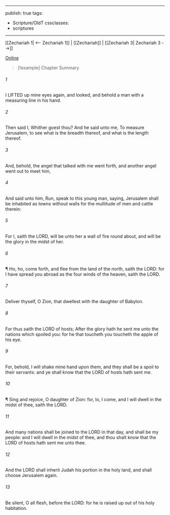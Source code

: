 

---
publish: true
tags:
  - Scripture/OldT
cssclasses:
  - scriptures
---
[[Zechariah 1| <-- Zechariah 1]] | [[Zechariah]] | [[Zechariah 3| Zechariah 3 -->]]

[Online](https://churchofjesuschrist.org/study/scriptures/ot/zech/2?lang=eng)

>[!example] Chapter Summary
>
###### 1
I LIFTED up mine eyes again, and looked, and behold a man with a measuring line in his hand.
###### 2
Then said I, Whither goest thou?  And he said unto me, To measure Jerusalem, to see what is the breadth thereof, and what is the length thereof.
###### 3
And, behold, the angel that talked with me went forth, and another angel went out to meet him,
###### 4
And said unto him, Run, speak to this young man, saying, Jerusalem shall be inhabited as towns without walls for the multitude of men and cattle therein:
###### 5
For I, saith the LORD, will be unto her a wall of fire round about, and will be the glory in the midst of her.
###### 6
¶ Ho, ho, come forth, and flee from the land of the north, saith the LORD: for I have spread you abroad as the four winds of the heaven, saith the LORD.
###### 7
Deliver thyself, O Zion, that dwellest with the daughter of Babylon.
###### 8
For thus saith the LORD of hosts; After the glory hath he sent me unto the nations which spoiled you: for he that toucheth you toucheth the apple of his eye.
###### 9
For, behold, I will shake mine hand upon them, and they shall be a spoil to their servants: and ye shall know that the LORD of hosts hath sent me.
###### 10
¶ Sing and rejoice, O daughter of Zion: for, lo, I come, and I will dwell in the midst of thee, saith the LORD.
###### 11
And many nations shall be joined to the LORD in that day, and shall be my people: and I will dwell in the midst of thee, and thou shalt know that the LORD of hosts hath sent me unto thee.
###### 12
And the LORD shall inherit Judah his portion in the holy land, and shall choose Jerusalem again.
###### 13
Be silent, O all flesh, before the LORD: for he is raised up out of his holy habitation.



